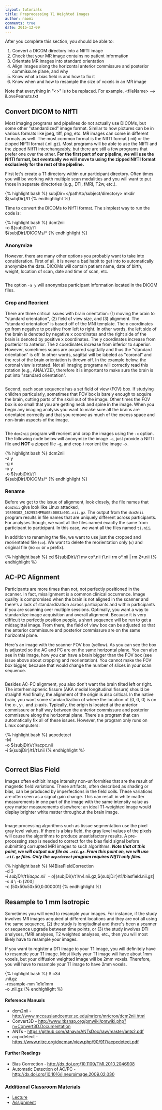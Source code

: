 ```yaml
---
layout: tutorials
title: Preprocessing T1 Weighted Images
author: naomi
comments: true
date: 2015-12-09
---
```


After you complete this section, you should be able to:

1. Convert a DICOM directory into a NIfTI image
2. Check that your MR image contains no patient information
3. Orientate MR images into standard orientation
4. Align images along the horizontal anterior commissure and posterior commissure plane, and why
5. Know what a bias field is and how to fix it
6. Know when and how to resample the size of voxels in an MR image

Note that everything in "<>" is to be replaced. For example, \<fileName\> --> iLovePeanuts.txt

## Convert DICOM to NIfTI

Most imaging programs and pipelines do not actually use DICOMs, but some other "standardized" image format. Similar to how pictures can be in various formats like jpeg, tiff, png, etc. MR images can come in different formats as well. The most common format is the NIfTI format (.nii) or the zipped NIfTI format (.nii.gz). Most programs will be able to use the NIfTI and the zipped NIfTI interchangeably, but there are still a few programs that prefer one over the other. **For the first part of our pipeline, we will use the NIfTI format, but eventually we will move to using the zipped NIfTI format exclusively for the rest of the pipeline.**

First let's create a T1 directory within our participant directory. Often times you will be working with multiple scan modalities and you will want to put those in separate directories (e.g., DTI, fMRI, T2w, etc.).

{% highlight bash %}
subjDir=</path/to/subject/directory>
mkdir ${subjDir}/t1
{% endhighlight %}

Time to convert the DICOMs to NIfTI format. The simplest way to run the code is:

{% highlight bash %}
dcm2nii \
-o ${subjDir}/t1 \
${subjDir}/DICOMs/*
{% endhighlight %}

### Anonymize 

However, there are many other options you probably want to take into consideration. First of all, it is never a bad habit to get into to automatically anonymize the data. DICOMs will contain patient name, date of birth, weight, location of scan, date and time of scan, etc. 

<img class="img-responsive" alt="" src="images/anonymize.png">


The option `-a y` will anonymize participant information located in the DICOM files.

### Crop and Reorient

There are three critical issues with brain orientation: (1) moving the brain to "standard orientation", (2) field of view size, and (3) alignment. The "standard orientation" is based off of the MNI template. The x coordinates go from negative to positive from left to right. In other words, the left side of the brain is denoted by negative x coordinates and the right side of the brain is denoted by positive x coordinates. The y coordinates increase from posterior to anterior. The z coordinates increase from inferior to superior. However, sometimes scans are acquired sagittally and thus the "standard orientation" is off. In other words, sagittal will be labeled as "coronal" and the rest of the brain orientation is thrown off. In the example below, the coronal view is rotated. Not all imaging programs will correctly read this rotation (e.g., ANALYZE), therefore it is important to make sure the brain is put into "standard orientation".

<div class="row">
    <div class="col-xs-6">
		<img class="img-responsive" alt="" src="images/t1.png">
	</div>
	<div class="col-xs-6">
		<img class="img-responsive" alt="" src="images/t1-reorientated.png">
	</div>
</div>

Second, each scan sequence has a set field of view (FOV) box. If studying children particularly, sometimes that FOV box is barely enough to acquire the brain, cutting parts of the skull out of the image. Other times the FOV box is so small that you are getting neck and spine in the image. When you begin any imaging analysis you want to make sure all the brains are orientated correctly and that you remove as much of the excess space and non-brain aspects of the image.

<img class="img-responsive" alt="" src="images/t1-cropped-reorientated.png">
	
The `dcm2nii` program will reorient and crop the images using the `-x` option. The following code below will anonymize the image `-a`, just provide a NIfTI file and **NOT** a zipped file `-g`, and crop / reorient the image `-x`.

{% highlight bash %}
dcm2nii \
-a y \
-g n \
-x y \
-o ${subjDir}/t1 \
${subjDir}/DICOMs/*
{% endhighlight %}

### Rename

Before we get to the issue of alignment, look closely, the file names that `dcm2nii` give look like Linux attacked, `19890302_162952MPRAGEs0003a001.nii.gz`. The output from the `dcm2nii` program results in file names that are uniquely different across participants. For analyses though, we want all the files named exactly the same from participant to participant. In this case, we want all the files named `t1.nii`.

In addition to renaming the file, we want to use just the cropped and reorientated file (`co`). We want to delete the reorientation only (`o`) and original file (no `co` or `o` prefix). 

{% highlight bash %}
cd ${subjDir}/t1
mv co*.nii t1.nii
rm o*.nii | rm 2*.nii
{% endhighlight %}

## AC-PC Alignment

Participants are more times than not, not perfectly positioned in the scanner. In fact, misalignment is a common clinical occurrence. Image quality is compromised when the brain is not aligned in the scanner and there's a lack of standardization across participants and within participants if you are scanning over multiple sessions. Optimally, you want a way to standardize image acquisition and overall alignment. Because it is very difficult to perfectly position people, a short sequence will be run to get a midsagittal image. From there, the field of view box can be adjusted so that the anterior commissure and posterior commissure are on the same horizontal plane.

Here's an image with the scanner FOV box (yellow). As you can see the box is adjusted so the AC and PC are on the same horizontal plane. You can also see in this image, how you can have a brain bigger than the FOV box (see issue above about cropping and reorientation). You cannot make the FOV box bigger, because that would change the number of slices in your scan sequence. 

<img class="img-responsive" alt="" src="images/acpc.jpg">

Besides AC-PC alignment, you also don't want the brain tilted left or right. The interhemispheric fissure (AKA medial longitudinal fissure) should be straight! And finally, the alignment of the origin is also critical. In the native brain, you want some standardization of where the location of (0, 0, 0) is on the x-, y-, and z-axis. Typically, the origin is located at the anterior commissure or half way between the anterior commissure and posterior commissure along the horizontal plane. There's a program that can automatically fix all of these issues. However, the program only runs on Linux computers:

{% highlight bash %}
acpcdetect \
-M \
-o ${subjDir}/t1/acpc.nii \
-i ${subjDir}/t1/t1.nii
{% endhighlight %}

<div class="row">
    <div class="col-xs-6">
		<img class="img-responsive" alt="" src="images/t1-cropped-reorientated.png">
	</div>
	<div class="col-xs-6">
		<img class="img-responsive" alt="" src="images/t1-acpc.png">
	</div>
</div>

## Correct Bias Field

Images often exhibit image intensity non-uniformities that are the result of magnetic field variations. These artifacts, often described as shading or bias, can be produced by imperfections in the field coils. These variations are often seen as a signal gain change. This can result in white matter measurements in one part of the image with the same intensity value as grey matter measurements elsewhere; an ideal T1-weighted image would display brighter white matter throughout the brain image.

<img class="img-responsive" alt="" src="http://www.brainvoyager.com/bvqx/doc/UsersGuide/Segmentation/Images/IIHC_Explanation_sm.png">

Image processing algorithms such as tissue segmentation use the pixel gray level values. If there is a bias field, the gray level values of the pixels will cause the algorithms to produce unsatisfactory results. A pre-processing step is needed to correct for the bias field signal before submitting corrupted MRI images to such algorithms. ***Note that at this point, we will output our file as `.nii.gz`. From this point on, we will use `.nii.gz` files. Only the `acpcdetect` program requires NIfTI only files.***

{% highlight bash %}
N4BiasFieldCorrection \
-d 3 \
-i ${subjDir}/t1/acpc.nii \
-o [${subjDir}/t1/n4.nii.gz,${subjDir}/t1/biasfield.nii.gz] \
-s 4 \ 
-b [200] \
-c [50x50x50x50,0.000001]
{% endhighlight %}

## Resample to 1 mm Isotropic

Sometimes you will need to resample your images. For instance, if the study involves MR images acquired at different locations and they are not all using the same sequence, (2) the study is longitudinal and there's been a scanner or sequence upgrade between time points, or (3) the study involves DTI analyses, fMRI analyses, T2 weighted analyses, etc., then you will most likely have to resample your images. 

If you want to register a DTI image to your T1 image, you will definitely have to resample your T1 image. Most likely your T1 image will have about 1mm voxels, but your diffusion weighted image will be 2mm voxels. Therefore, you will have to resample your T1 image to have 2mm voxels.

{% highlight bash %}
$ c3d \
<inputImage>.nii.gz \
-resample-mm 1x1x1mm \
-o <outputImage>.nii.gz
{% endhighlight %}
	
#### Reference Manuals

* dcm2nii - http://www.mccauslandcenter.sc.edu/mricro/mricron/dcm2nii.html
* Convert3D - http://www.itksnap.org/pmwiki/pmwiki.php?n=Convert3D.Documentation
* ANTs - https://github.com/stnava/ANTsDoc/raw/master/ants2.pdf
* acpcdetect - https://www.nitrc.org/docman/view.php/90/917/acpcdetect.pdf

#### Further Readings

* Bias Correction - http://dx.doi.org/10.1109/TMI.2010.2046908
* Automatic Detection of AC/PC - http://dx.doi.org/10.1016/j.neuroimage.2009.02.030

### Additional Classroom Materials

* [Lecture](presentation)
* [Assignment](assignment)